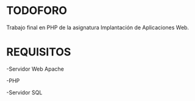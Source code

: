 # TODOFORO
Trabajo final en PHP de la asignatura Implantación de Aplicaciones Web.

# REQUISITOS
  -Servidor Web Apache
  
  -PHP
  
  -Servidor SQL

